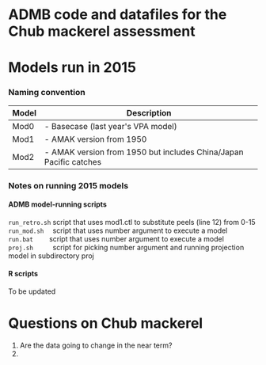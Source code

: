 ADMB code and datafiles for the Chub mackerel assessment
=================================
# Models run in 2015

### Naming convention
Model         | Description
------------- | -------------
Mod0          | - Basecase (last year's VPA model)    
Mod1          | - AMAK version from 1950      
Mod2          | - AMAK version from 1950 but includes China/Japan Pacific catches


### Notes on running 2015 models
#### ADMB model-running scripts
` run_retro.sh ` script that uses mod1.ctl to substitute peels (line 12) from 0-15      
` run_mod.sh   ` script that uses number argument to execute a model       
` run.bat     ` script that uses number argument to execute a model       
` proj.sh      ` script for picking number argument and running projection model in subdirectory proj      

#### R scripts
  To be updated         

# Questions on Chub mackerel 
1.  Are the data going to change in the near term? 
2.	